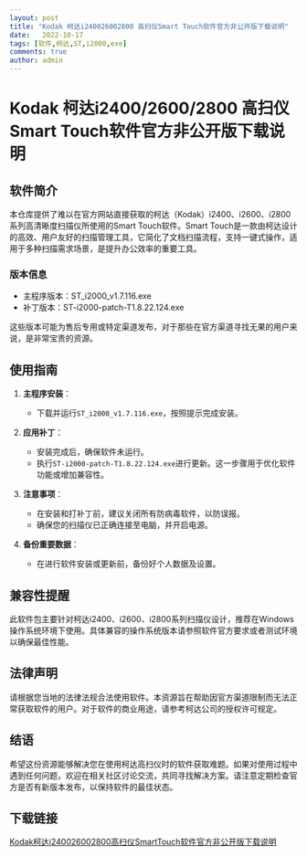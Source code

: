```yaml
---
layout: post
title: "Kodak 柯达i240026002800 高扫仪Smart Touch软件官方非公开版下载说明"
date:   2022-10-17
tags: [软件,柯达,ST,i2000,exe]
comments: true
author: admin
---
```

# Kodak 柯达i2400/2600/2800 高扫仪Smart Touch软件官方非公开版下载说明

## 软件简介

本仓库提供了难以在官方网站直接获取的柯达（Kodak）i2400、i2600、i2800系列高清晰度扫描仪所使用的Smart Touch软件。Smart Touch是一款由柯达设计的高效、用户友好的扫描管理工具，它简化了文档扫描流程，支持一键式操作，适用于多种扫描需求场景，是提升办公效率的重要工具。

### 版本信息

- 主程序版本：ST_i2000_v1.7.116.exe
- 补丁版本：ST-i2000-patch-T1.8.22.124.exe

这些版本可能为售后专用或特定渠道发布，对于那些在官方渠道寻找无果的用户来说，是非常宝贵的资源。

## 使用指南

1. **主程序安装**：
   - 下载并运行`ST_i2000_v1.7.116.exe`，按照提示完成安装。
   
2. **应用补丁**：
   - 安装完成后，确保软件未运行。
   - 执行`ST-i2000-patch-T1.8.22.124.exe`进行更新。这一步骤用于优化软件功能或增加兼容性。

3. **注意事项**：
   - 在安装和打补丁前，建议关闭所有防病毒软件，以防误报。
   - 确保您的扫描仪已正确连接至电脑，并开启电源。

4. **备份重要数据**：
   - 在进行软件安装或更新前，备份好个人数据及设置。

## 兼容性提醒

此软件包主要针对柯达i2400、i2600、i2800系列扫描仪设计，推荐在Windows操作系统环境下使用。具体兼容的操作系统版本请参照软件官方要求或者测试环境以确保最佳性能。

## 法律声明

请根据您当地的法律法规合法使用软件。本资源旨在帮助因官方渠道限制而无法正常获取软件的用户。对于软件的商业用途，请参考柯达公司的授权许可规定。

## 结语

希望这份资源能够解决您在使用柯达高扫仪时的软件获取难题。如果对使用过程中遇到任何问题，欢迎在相关社区讨论交流，共同寻找解决方案。请注意定期检查官方是否有新版本发布，以保持软件的最佳状态。

## 下载链接

[Kodak柯达i240026002800高扫仪SmartTouch软件官方非公开版下载说明](https://pan.quark.cn/s/eb53a63e4cb3)